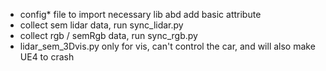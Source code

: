 * config* file to import necessary lib abd add basic attribute
* collect sem lidar data, run sync_lidar.py
* collect rgb / semRgb data, run sync_rgb.py
* lidar_sem_3Dvis.py only for vis, can't control the car, and will also make UE4 to crash
